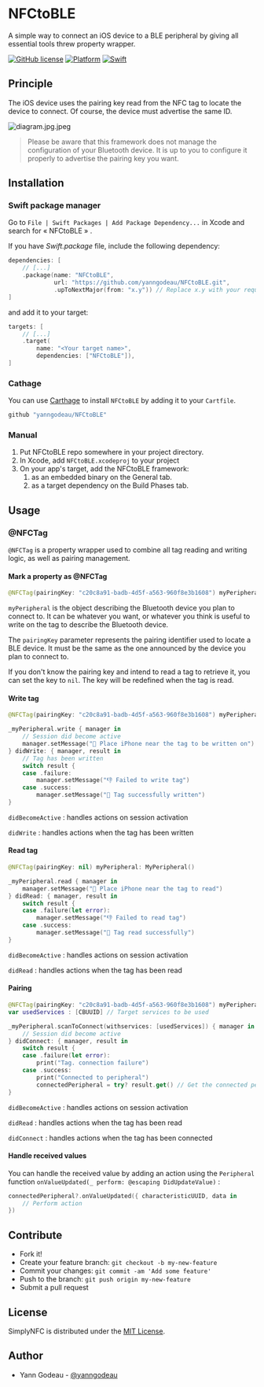 # NFCtoBLE

A simple way to connect an iOS device to a BLE peripheral by giving all essential tools threw property wrapper.

[![GitHub license](https://img.shields.io/github/license/yanngodeau/SimplyNFC)](https://github.com/yanngodeau/NFCtoBLE/blob/main/LICENSE)
[![Platform](https://img.shields.io/badge/plateform-iOS-yellow)](https://github.com/yanngodeau/NFCtoBLE)
[![Swift](https://img.shields.io/badge/swift-5.1%2B-orange)](https://swift.org)

## Principle

The iOS device uses the pairing key read from the NFC tag to locate the device to connect. Of course, the device must advertise the same ID.

![diagram.jpg.jpeg](https://res.craft.do/user/full/6bb03934-1b0b-a3f9-108a-876f91d3ffe3/doc/DF9968E3-6E73-4628-A54F-4BEFC5C62D06/28E90D16-8DB8-4D10-AF3F-DC4AC0F0C0A6_2/diagram.jpg.jpeg)

> Please be aware that this framework does not manage the configuration of your Bluetooth device. It is up to you to configure it properly to advertise the pairing key you want.

## Installation

### Swift package manager

Go to `File | Swift Packages | Add Package Dependency...` in Xcode and search for « NFCtoBLE » .

If you have *Swift.package* file, include the following dependency:

```swift
dependencies: [
    // [...]
    .package(name: "NFCtoBLE", 
             url: "https://github.com/yanngodeau/NFCtoBLE.git", 
             .upToNextMajor(from: "x.y")) // Replace x.y with your required version
]
```

and add it to your target:

```swift
targets: [
    // [...]
    .target(
        name: "<Your target name>",
        dependencies: ["NFCtoBLE"]),
]
```

### Cathage

You can use [Carthage](https://github.com/Carthage/Carthage) to install `NFCtoBLE` by adding it to your `Cartfile`.

```swift
github "yanngodeau/NFCtoBLE"
```

### Manual

1. Put NFCtoBLE repo somewhere in your project directory.
2. In Xcode, add `NFCtoBLE.xcodeproj` to your project
3. On your app's target, add the NFCtoBLE framework:
   1. as an embedded binary on the General tab.
   2. as a target dependency on the Build Phases tab.

## Usage

### @NFCTag

`@NFCTag` is a property wrapper used to combine all tag reading and writing logic, as well as pairing management.

#### Mark a property as @NFCTag

```swift
@NFCTag(pairingKey: "c20c8a91-badb-4d5f-a563-960f8e3b1608") myPeripheral = MyPeripheral()
```

`myPeripheral` is the object describing the Bluetooth device you plan to connect to. It can be whatever you want, or whatever you think is useful to write on the tag to describe the Bluetooth device.

The `pairingKey` parameter represents the pairing identifier used to locate a BLE device. It must be the same as the one announced by the device you plan to connect to.

If you don't know the pairing key and intend to read a tag to retrieve it, you can set the key to `nil`.  The key will be redefined when the tag is read.

#### Write tag

```swift
@NFCTag(pairingKey: "c20c8a91-badb-4d5f-a563-960f8e3b1608") myPeripheral: MyPeripheral()

_myPeripheral.write { manager in
    // Session did become active
    manager.setMessage("👀 Place iPhone near the tag to be written on")
} didWrite: { manager, result in
    // Tag has been written
    switch result {
    case .failure:
        manager.setMessage("👎 Failed to write tag")
    case .success:
        manager.setMessage("🙌 Tag successfully written")
}
```

`didBecomeActive` : handles actions on session activation

`didWrite` : handles actions when the tag has been written

#### Read tag

```swift
@NFCTag(pairingKey: nil) myPeripheral: MyPeripheral()

_myPeripheral.read { manager in
    manager.setMessage("👀 Place iPhone near the tag to read")
} didRead: { manager, result in
    switch result {
    case .failure(let error):
        manager.setMessage("👎 Failed to read tag")
    case .success:
        manager.setMessage("🙌 Tag read successfully")
}
```

`didBecomeActive` : handles actions on session activation

`didRead` : handles actions when the tag has been read

#### Pairing

```swift
@NFCTag(pairingKey: "c20c8a91-badb-4d5f-a563-960f8e3b1608") myPeripheral: MyPeripheral()
var usedServices : [CBUUID] // Target services to be used

_myPeripheral.scanToConnect(withservices: [usedServices]) { manager in
    // Session did become active
} didConnect: { manager, result in 
    switch result {
    case .failure(let error):
        print("Tag. connection failure")
    case .success:
        print("Connected to peripheral")
        connectedPeripheral = try? result.get() // Get the connected peripheral 
}
```

`didBecomeActive` : handles actions on session activation

`didRead` : handles actions when the tag has been read

`didConnect` : handles actions when the tag has been connected

#### Handle received values

You can handle the received value by adding an action using the `Peripheral` function `onValueUpdated(_ perform: @escaping DidUpdateValue)` :

```swift
connectedPeripheral?.onValueUpdated({ characteristicUUID, data in
    // Perform action
})
```

## Contribute

- Fork it!
- Create your feature branch: `git checkout -b my-new-feature`
- Commit your changes: `git commit -am 'Add some feature'`
- Push to the branch: `git push origin my-new-feature`
- Submit a pull request

## License

SimplyNFC is distributed under the [MIT License](https://mit-license.org).

## Author

- Yann Godeau - [@yanngodeau](https://github.com/yanngodeau)


